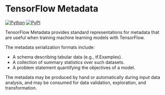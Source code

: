# TensorFlow Metadata

[![Python](https://img.shields.io/badge/python%7C3.9%7C3.10%7C3.11-blue)](https://github.com/tensorflow/metadata)
[![PyPI](https://badge.fury.io/py/tensorflow-metadata.svg)](https://badge.fury.io/py/tensorflow-metadata)

TensorFlow Metadata provides standard representations for metadata that are
useful when training machine learning models with TensorFlow.

The metadata serialization formats include:

* A schema describing tabular data (e.g., tf.Examples).
* A collection of summary statistics over such datasets.
* A problem statement quantifying the objectives of a model.

The metadata may be produced by hand or automatically during input data
analysis, and may be consumed for data validation, exploration, and
transformation.
